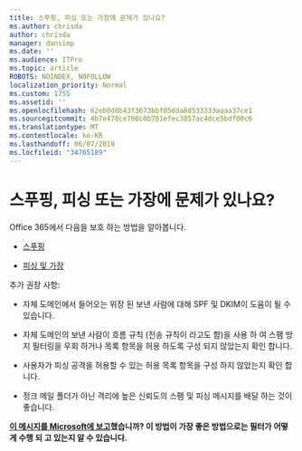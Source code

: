 ```yaml
---
title: 스푸핑, 피싱 또는 가장에 문제가 있나요?
ms.author: chrisda
author: chrisda
manager: dansimp
ms.date: ''
ms.audience: ITPro
ms.topic: article
ROBOTS: NOINDEX, NOFOLLOW
localization_priority: Normal
ms.custom: 1755
ms.assetid: ''
ms.openlocfilehash: 62eb0d8b43f3673bbf05dda8d533333aaaa37ce1
ms.sourcegitcommit: 4b7e478ce700c0b781efec3857ac4dce5bdf00c6
ms.translationtype: MT
ms.contentlocale: ko-KR
ms.lasthandoff: 06/07/2019
ms.locfileid: "34765189"
---
```

# <a name="issues-with-spoofing-phishing-or-impersonation"></a>스푸핑, 피싱 또는 가장에 문제가 있나요?

Office 365에서 다음을 보호 하는 방법을 알아봅니다.

- [스푸핑](https://docs.microsoft.com/office365/securitycompliance/anti-spoofing-protection)

- [피싱 및 가장](https://docs.microsoft.com/office365/securitycompliance/atp-anti-phishing)

추가 권장 사항:

- 자체 도메인에서 들어오는 위장 된 보낸 사람에 대해 SPF 및 DKIM이 도움이 될 수 있습니다.

- 자체 도메인의 보낸 사람이 흐름 규칙 (전송 규칙이 라고도 함)을 사용 하 여 스팸 방지 필터링을 우회 하거나 목록 항목을 허용 하도록 구성 되지 않았는지 확인 합니다.

- 사용자가 피싱 공격을 허용할 수 있는 허용 목록 항목을 구성 하지 않았는지 확인 합니다.

- 정크 메일 폴더가 아닌 격리에 높은 신뢰도의 스팸 및 피싱 메시지를 배달 하는 것이 좋습니다.

**[이 메시지를 Microsoft에 보고](https://support.office.com/article/b5caa9f1-cdf3-4443-af8c-ff724ea719d2)했습니까? 이 방법이 가장 좋은 방법으로는 필터가 어떻게 수행 되 고 있는지 알 수 있습니다.**

